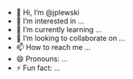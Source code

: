 - 👋 Hi, I’m @jplewski
- 👀 I’m interested in ...
- 🌱 I’m currently learning ...
- 💞️ I’m looking to collaborate on ...
- 📫 How to reach me ...
- 😄 Pronouns: ...
- ⚡ Fun fact: ...

<!---
jplewski/jplewski is a ✨ special ✨ repository because its `README.md` (this file) appears on your GitHub profile.
You can click the Preview link to take a look at your changes.
--->
